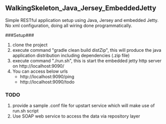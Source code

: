 WalkingSkeleton_Java_Jersey_EmbeddedJetty
-----------------------------------------
Simple RESTful application setup using Java, Jersey and embedded Jetty.
No xml configuration, doing all wiring done programmatically.

###Setup###
1. clone the project
2. execute command "gradle clean build distZip", this will produce the java application distribution including dependencies (.zip file)
3. execute command "./run.sh", this is start the embedded jetty http server on http://localhost:9090/
4. You can access below urls
    * http://localhost:9090/ping
    * http://localhost:9090/todo

### TODO ###
1. provide a sample .conf file for upstart service which will make use of run.sh script
2. Use SOAP web service to access the data via repository layer

